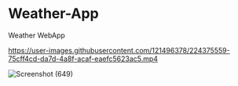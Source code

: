 # Weather-App
Weather WebApp 




https://user-images.githubusercontent.com/121496378/224375559-75cff4cd-da7d-4a8f-acaf-eaefc5623ac5.mp4

![Screenshot (649)](https://user-images.githubusercontent.com/121496378/224375654-3e485b29-6fed-4e25-be34-b6ca8cf6ecdf.png)
